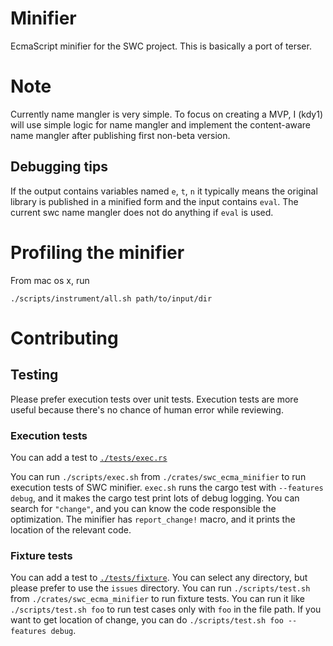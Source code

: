 # Minifier

EcmaScript minifier for the SWC project. This is basically a port of terser.

# Note

Currently name mangler is very simple. To focus on creating a MVP, I (kdy1) will use simple logic for name mangler and implement the content-aware name mangler after publishing first non-beta version.

## Debugging tips

If the output contains variables named `e`, `t`, `n` it typically means the original library is published in a minified form and the input contains `eval`.
The current swc name mangler does not do anything if `eval` is used.

# Profiling the minifier

From mac os x, run

```
./scripts/instrument/all.sh path/to/input/dir
```

# Contributing

## Testing

Please prefer execution tests over unit tests. Execution tests are more useful because there's no chance of human error while reviewing.

### Execution tests

You can add a test to [`./tests/exec.rs`](https://github.com/swc-project/swc/blob/main/crates/swc_ecma_minifier/tests/exec.rs)

You can run `./scripts/exec.sh` from `./crates/swc_ecma_minifier` to run execution tests of SWC minifier. `exec.sh` runs the cargo test with `--features debug`, and it makes the cargo test print lots of debug logging. You can search for `"change"`, and you can know the code responsible the optimization. The minifier has `report_change!` macro, and it prints the location of the relevant code.

### Fixture tests

You can add a test to [`./tests/fixture`](https://github.com/swc-project/swc/blob/main/crates/swc_ecma_minifier/tests/fixture/). You can select any directory, but please prefer to use the `issues` directory. You can run `./scripts/test.sh` from `./crates/swc_ecma_minifier` to run fixture tests. You can run it like `./scripts/test.sh foo` to run test cases only with `foo` in the file path. If you want to get location of change, you can do `./scripts/test.sh foo --features debug`.
